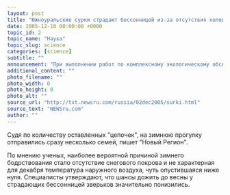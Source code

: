 ```yaml
---
layout: post
title: "Южноуральские сурки страдают бессонницей из-за отсутствия холодов"
date: 2005-12-10 00:00:00 +0000
topic_id: 2
topic_name: "Наука"
topic_slug: science
categories: [science]
subtitle: ""
announcement: "При выполнении работ по комплексному экологическому обследованию на территории Брединского заповедника на слегка припорошенной снегом дорожке были зафиксированы странные следы. Ученые Степной комплексной экспедиции Центра \"Аркаим\" установили, что следы принадлежат степным суркам, которым полагается находиться в спячке до весны."
additional_content: ""
photo_filename: ""
photo_width: 0
photo_height: 0
photo_alt: ""
source_url: "http://txt.newsru.com/russia/02dec2005/surki.html"
source_text: "NEWSru.com"
author: ""
---
```

Судя по количеству оставленных "цепочек", на зимнюю прогулку отправились сразу несколько семей, пишет "Новый Регион".

По мнению ученых, наиболее вероятной причиной зимнего бодрствования стало отсутствие снегового покрова и не характерная для декабря температура наружного воздуха, чуть опустившаяся ниже нуля. Специалисты утверждают, что шансы дожить до весны у страдающих бессонницей зверьков значительно понизились.
